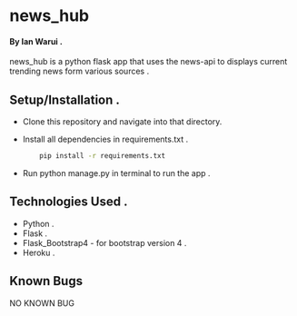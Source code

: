 # news_hub

#### By Ian Warui .
news_hub is a python flask app that uses the news-api to displays current trending news form various sources .

## Setup/Installation .
* Clone this repository and navigate into that directory.
* Install all dependencies in requirements.txt .

    ```bash
        pip install -r requirements.txt
    ```
* Run python manage.py in terminal to run the app .

## Technologies Used .
+ Python  .
+ Flask .
+ Flask_Bootstrap4 - for bootstrap version 4 .
+ Heroku .

## Known Bugs
  NO KNOWN BUG
